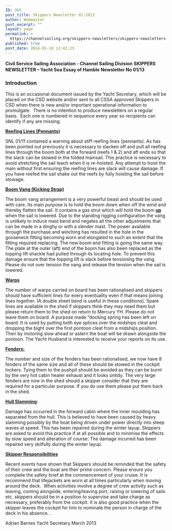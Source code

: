 ```yaml
---
ID: 365
post_title: Skippers Newsletter 01-2013
author: Webmaster
post_excerpt: ""
layout: page
permalink: >
  https://channelsailing.org/skippers-newsletters/skippers-newsletters-archive-for-2010-to-2014/skippers-newsletter-01-2013/
published: true
post_date: 2014-01-18 12:42:23
---
```

<b style="line-height:1.5em;">Civil Service Sailing Association - Channel Sailing Division</b>
<b>SKIPPERS NEWSLETTER – Yacht Sea Essay of Hamble</b>
<b>Newsletter No 01/13</b>
<h3><b>Introduction</b></h3>
This is an occasional document issued by the Yacht Secretary, which will be placed on the CSD website and/or sent to all CSSA approved Skippers in CSD when there is new and/or important operational information to promulgate.  There is no intention to produce newsletters on a regular basis.  Each one is numbered in sequence every year so recipients can identify if any are missing.

<b><span style="text-decoration:underline;">Reefing Lines (Pennants)</span></b>

SNL 01/11 contained a warning about stiff reefing lines (pennants). As has been pointed out previously it is necessary to slacken off and pull all reefing lines through the boom both at the forward (reefs 1 &amp; 2) and aft ends so that the slack can be stowed in the folded mainsail. This practice is necessary to avoid stretching the sail leach when it is re-hoisted. Any attempt to hoist the main without first ensuring the reefing lines are slack will cause damage. If you have reefed the sail shake out the reefs by fully hoisting the sail before stowage.

<b><span style="text-decoration:underline;">Boom Vang (Kicking Strap)</span></b>

The boom vang arrangement is a very powerful beast and should be used with care. Its main purpose is to hold the boom down when off the wind and thereby flatten the sail. It contains a gas strut which will hold the boom <b><span style="text-decoration:underline;">up</span></b> when the sail is lowered. Due to the standing rigging configuration the vang is unlikely to induce mast bend and negates all the other adjustments that can be made in a dinghy or with a slender mast. The power available through the purchase and winching has resulted in the hole in the gooseneck fitting becoming worn and elongated to such an extent that the fitting required replacing. The new boom end fitting is going the same way. The plate at the outer (aft) end of the boom has also been replaced as the topping lift shackle had pulled through its locating hole. To prevent this damage ensure that the topping lift is slack before tensioning the vang. Please do not over tension the vang and release the tension when the sail is lowered.

<b><span style="text-decoration:underline;">Warps</span></b>

The number of warps carried on board has been rationalised and skippers should have sufficient lines for every eventuality even if that means joining lines together. (A double sheet bend is useful in these conditions). Spare lines are available in the shed if skippers think they may need them but please return them to the shed on return to Mercury YH. Please do not leave them on board. A purpose made “docking spring has been left on board. It is used by putting both eye splices over the midships cleat and dropping the bight over the first pontoon cleat from a midships position. Then by motoring slow ahead or astern the boat will be drawn alongside the pontoon. The Yacht Husband is interested to receive your reports on its use.

<b><span style="text-decoration:underline;">Fenders:</span></b>

The number and size of the fenders has been rationalised, we now have 8 fenders of the same size and all of these should be stowed in the cockpit lockers. Tying them to the pushpit should be avoided as they can be burnt by the very hot cabin heater exhaust and it looks untidy. The very large fenders are now in the shed should a skipper consider that they are required for a particular purpose. If you do use them please put them back in the shed.

<b><span style="text-decoration:underline;">Hull Slamming</span></b>:

Damage has occurred in the forward cabin where the inner moulding has separated from the hull. This is believed to have been caused by heavy slamming possibly by the boat being driven under power directly into steep waves at speed. This has been repaired during the winter layup. Skippers are asked to avoid this practice if at all possible and to minimise the effects by slow speed and alteration of course. The damage incurred has been repaired very skilfully during the winter layup.

<b><span style="text-decoration:underline;">Skipper Responsibilities</span></b>

Recent events have shown that Skippers should be reminded that the safety of their crew and the boat are their prime concern. Please ensure you complete the safety brief at the commencement of your cruise. It is recommend that lifejackets are worn at all times particularly when moving around the deck.  When activities involve a degree of crew activity such as leaving, coming alongside, entering/leaving port, raising or lowering of sails etc. skippers should be in a position to supervise and take charge as necessary, preferably from the cockpit. It is also good practice when the skipper leaves the cockpit for him to nominate the person in charge of the deck in his absence. .

Adrian Barnes Yacht Secretary
March 2013